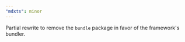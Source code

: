 ```yaml
---
"mdxts": minor
---
```


Partial rewrite to remove the `bundle` package in favor of the framework's bundler.
